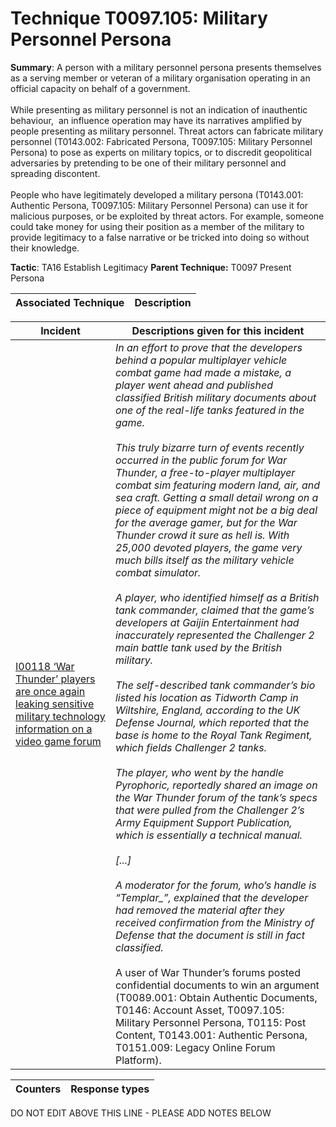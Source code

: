 # Technique T0097.105: Military Personnel Persona

**Summary**: A person with a military personnel persona presents themselves as a serving member or veteran of a military organisation operating in an official capacity on behalf of a government.<br><br>While presenting as military personnel is not an indication of inauthentic behaviour,  an influence operation may have its narratives amplified by people presenting as military personnel. Threat actors can fabricate military personnel (T0143.002: Fabricated Persona, T0097.105: Military Personnel Persona) to pose as experts on military topics, or to discredit geopolitical adversaries by pretending to be one of their military personnel and spreading discontent.<br><br>People who have legitimately developed a military persona (T0143.001: Authentic Persona, T0097.105: Military Personnel Persona) can use it for malicious purposes, or be exploited by threat actors. For example, someone could take money for using their position as a member of the military to provide legitimacy to a false narrative or be tricked into doing so without their knowledge.

**Tactic**: TA16 Establish Legitimacy **Parent Technique:** T0097 Present Persona


| Associated Technique | Description |
| --------- | ------------------------- |



| Incident | Descriptions given for this incident |
| -------- | -------------------- |
| [I00118 ‘War Thunder’ players are once again leaking sensitive military technology information on a video game forum](../../generated_pages/incidents/I00118.md) | <i>In an effort to prove that the developers behind a popular multiplayer vehicle combat game had made a mistake, a player went ahead and published classified British military documents about one of the real-life tanks featured in the game.<br><br>This truly bizarre turn of events recently occurred in the public forum for War Thunder, a free-to-player multiplayer combat sim featuring modern land, air, and sea craft. Getting a small detail wrong on a piece of equipment might not be a big deal for the average gamer, but for the War Thunder crowd it sure as hell is. With 25,000 devoted players, the game very much bills itself as the military vehicle combat simulator.<br><br>A player, who identified himself as a British tank commander, claimed that the game’s developers at Gaijin Entertainment had inaccurately represented the Challenger 2 main battle tank used by the British military.<br><br>The self-described tank commander’s bio listed his location as Tidworth Camp in Wiltshire, England, according to the UK Defense Journal, which reported that the base is home to the Royal Tank Regiment, which fields Challenger 2 tanks.<br><br>The player, who went by the handle Pyrophoric, reportedly shared an image on the War Thunder forum of the tank’s specs that were pulled from the Challenger 2’s Army Equipment Support Publication, which is essentially a technical manual. <br><br>[...]<br><br>A moderator for the forum, who’s handle is “Templar_”, explained that the developer had removed the material after they received confirmation from the Ministry of Defense that the document is still in fact classified.</i><br><br>A user of War Thunder’s forums posted confidential documents to win an argument (T0089.001: Obtain Authentic Documents, T0146: Account Asset, T0097.105: Military Personnel Persona, T0115: Post Content, T0143.001: Authentic Persona, T0151.009: Legacy Online Forum Platform). |



| Counters | Response types |
| -------- | -------------- |


DO NOT EDIT ABOVE THIS LINE - PLEASE ADD NOTES BELOW